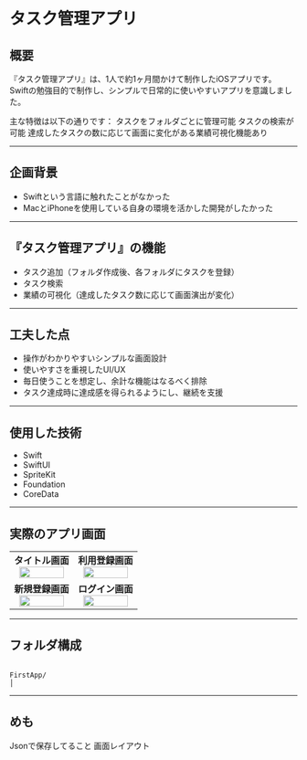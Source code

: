 # タスク管理アプリ

## 概要

『タスク管理アプリ』は、1人で約1ヶ月間かけて制作したiOSアプリです。
Swiftの勉強目的で制作し、シンプルで日常的に使いやすいアプリを意識しました。

主な特徴は以下の通りです：
タスクをフォルダごとに管理可能
タスクの検索が可能
達成したタスクの数に応じて画面に変化がある業績可視化機能あり

---

## 企画背景

- Swiftという言語に触れたことがなかった
- MacとiPhoneを使用している自身の環境を活かした開発がしたかった

---

## 『タスク管理アプリ』の機能

- タスク追加（フォルダ作成後、各フォルダにタスクを登録）
- タスク検索
- 業績の可視化（達成したタスク数に応じて画面演出が変化）

---

 ## 工夫した点
- 操作がわかりやすいシンプルな画面設計
- 使いやすさを重視したUI/UX
- 毎日使うことを想定し、余計な機能はなるべく排除
- タスク達成時に達成感を得られるようにし、継続を支援

---

## 使用した技術

- Swift
- SwiftUI
- SpriteKit
- Foundation
- CoreData

---

## 実際のアプリ画面

<table>
    <tr>
        <td align="center">
            <strong>タイトル画面</strong><br>
            <img src="https://github.com/user-attachments/assets/d3456b09-12ac-4256-9151-991d45cb787b" width="90%" />
        </td>
        <td align="center">
            <strong>利用登録画面</strong><br>
            <img src="https://github.com/user-attachments/assets/e992b3d8-ee4b-4e0c-9ee4-b5dd1a63418d" width="90%" />
        </td> 
    </tr>
    <tr>
        <td align="center">
            <strong>新規登録画面</strong><br>
            <img src="https://github.com/user-attachments/assets/b288efc9-476e-4def-902c-cc2e8b0998d7" width="90%" />
        </td>
        <td align="center">
            <strong>ログイン画面</strong><br>
            <img src="https://github.com/user-attachments/assets/4a7f37df-34bf-4553-b6d3-c89b5deb827c" width="90%" />
        </td>
    </tr>
</table>

---

## フォルダ構成

```plaintext

FirstApp/
│

```

---

## めも
Jsonで保存してること
画面レイアウト
